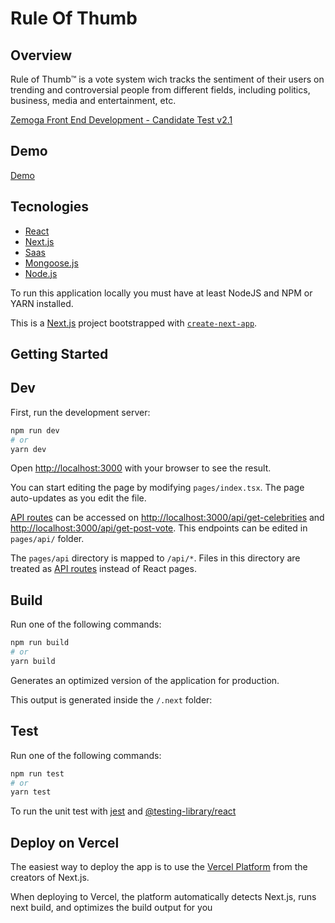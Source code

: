 # Rule Of Thumb

## Overview

Rule of Thumb™️ is a vote system wich tracks the sentiment of their users on trending and controversial people from different fields, including politics, business, media and entertainment, etc.

[Zemoga Front End Development - Candidate Test v2.1](https://github.com/zemoga/ui-test)

## Demo

[Demo](https://rule-of-thumb-alpha.vercel.app)

## Tecnologies

- [React](https://reactjs.org)
- [Next.js](https://nextjs.org)
- [Saas](https://sass-lang.com)
- [Mongoose.js](https://mongoosejs.com)
- [Node.js](https://nodejs.org)

To run this application locally you must have at least NodeJS and NPM or YARN installed.

This is a [Next.js](https://nextjs.org/) project bootstrapped with [`create-next-app`](https://github.com/vercel/next.js/tree/canary/packages/create-next-app).

## Getting Started

## Dev

First, run the development server:

```bash
npm run dev
# or
yarn dev
```

Open [http://localhost:3000](http://localhost:3000) with your browser to see the result.

You can start editing the page by modifying `pages/index.tsx`. The page auto-updates as you edit the file.

[API routes](https://nextjs.org/docs/api-routes/introduction) can be accessed on [http://localhost:3000/api/get-celebrities](http://localhost:3000/api/get-celebrities) and [http://localhost:3000/api/get-post-vote](http://localhost:3000/api/post-vote). This endpoints can be edited in `pages/api/` folder.

The `pages/api` directory is mapped to `/api/*`. Files in this directory are treated as [API routes](https://nextjs.org/docs/api-routes/introduction) instead of React pages.

## Build

Run one of the following commands:

```bash
npm run build
# or
yarn build
```

Generates an optimized version of the application for production.

This output is generated inside the `/.next` folder:

## Test

Run one of the following commands:

```bash
npm run test
# or
yarn test
```

To run the unit test with [jest](https://jestjs.io/) and [@testing-library/react](https://testing-library.com/docs/react-testing-library/)

## Deploy on Vercel

The easiest way to deploy the app is to use the [Vercel Platform](https://vercel.com/new?utm_medium=default-template&filter=next.js&utm_source=create-next-app&utm_campaign=create-next-app-readme) from the creators of Next.js.

When deploying to Vercel, the platform automatically detects Next.js, runs next build, and optimizes the build output for you
